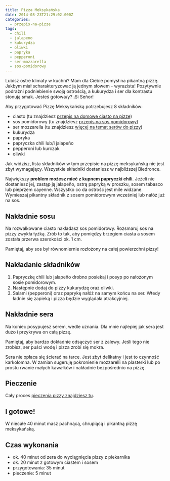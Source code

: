```yaml
---
title: Pizza Meksykańska
date: 2014-08-23T21:29:02.000Z
categories: 
  - przepis-na-pizze
tags: 
  - chili
  - jalapeno
  - kukurydza
  - oliwki
  - papryka
  - pepperoni
  - ser-mozzarella
  - sos-pomidorowy
---
```


Lubisz ostre klimaty w kuchni? Mam dla Ciebie pomysł na pikantną pizzę. Jakbym miał scharakteryzować ją jednym słowem - wyrazista! Pozytywnie podrażni podniebienie swoją ostrością, a kukurydza i ser dla kontrastu stonują smak. Jesteś gotowa/y? ¡Si Señor!

Aby przygotować Pizzę Meksykańską potrzebujesz 8 składników:

- ciasto (tu znajdziesz <a title="Przepis na ciasto na pizzę" href="/przepis-na-ciasto-na-pizze/">przepis na domowe ciasto na pizzę</a>)
- sos pomidorowy (tu znajdziesz <a title="Przepis na sos pomidorowy do pizzy" href="/przepis-na-sos-pomidorowy-do-pizzy/">przepis na sos pomidorowy</a>)
- ser mozzarella (tu znajdziesz <a title="Jaki ser wybrać do pizzy?" href="/jaki-ser-wybrac-do-pizzy/">więcej na temat serów do pizzy</a>)
- kukurydza
- papryka
- papryczka chili lub/i jalapeño
- pepperoni lub kurczak
- oliwki

Jak widzisz, lista składników w tym przepisie na pizzę meksykańską nie jest zbyt wymagający. Wszystkie składniki dostaniesz w najbliższej Biedronce.

Największy **problem możesz mieć z kupnem papryczki chili**. Jeżeli nie dostaniesz jej, zastąp ją jalapeño, ostrą papryką w proszku, sosem tabasco lub pieprzem cayenne. Wszystko co da ostrość jest mile widzane. Wymieszaj pikantny składnik z sosem pomidorowym wcześniej lub nałóż już na sos.

## Nakładnie sosu

Na rozwałkowane ciasto nakładasz sos pomidorowy. Rozsmaruj sos na pizzy zwykła łyżką. Zrób to tak, aby pomiędzy brzegiem ciasta a sosem została przerwa szerokości ok. 1 cm.

Pamiętaj, aby sos był równomiernie rozłożony na całej powierzchni pizzy!

## Nakładanie składników

1. Papryczkę chili lub jalapeño drobno posiekaj i posyp po nałożonym sosie pomidorowym.
2. Następnie dodaj do pizzy kukurydzę oraz oliwki.
3. Salami (pepperoni) oraz paprykę nałóż na samym końcu na ser. Wtedy ładnie się zapieką i pizza będzie wyglądała atrakcyjniej.

## Nakładnie sera

Na koniec posypujesz serem, wedle uznania. Dla mnie najlepiej jak sera jest dużo i przykrywa on całą pizzę.

Pamiętaj, aby bardzo dokładnie odsączyć ser z zalewy. Jeśli tego nie zrobisz, ser puści wodę i pizza zrobi się mokra.

Sera nie opłaca się ścierać na tarce. Jest zbyt delikatny i jest to czynność karkołomna. W zamian sugeruję pokronienie mozzarelli na plasterki lub po prostu rwanie małych kawałków i nakładnie bezpośrednio na pizzę.

## Pieczenie

Cały proces <a title="Przepis na ciasto na pizzę" href="/przepis-na-ciasto-na-pizze/">pieczenia pizzy znajdziesz tu</a>.

## I gotowe!

W niecałe 40 minut masz pachnącą, chrupiącą i pikantną pizzę meksykańską.

## Czas wykonania

- ok. 40 minut od zera do wyciągnięcia pizzy z piekarnika
- ok. 20 minut z gotowym ciastem i sosem
- przygotowania: 35 minut
- pieczenie: 5 minut
